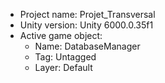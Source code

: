 <!-- UNITY CODE ASSIST INSTRUCTIONS START -->
- Project name: Projet_Transversal
- Unity version: Unity 6000.0.35f1
- Active game object:
  - Name: DatabaseManager
  - Tag: Untagged
  - Layer: Default
<!-- UNITY CODE ASSIST INSTRUCTIONS END -->
